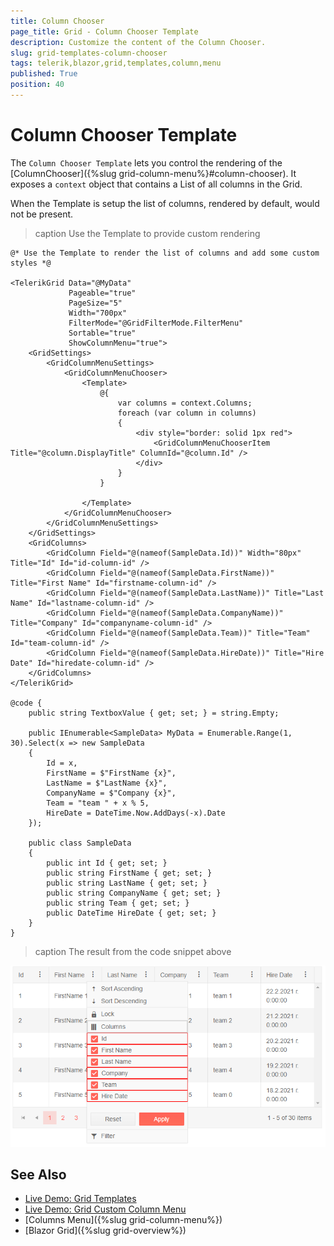 ```yaml
---
title: Column Chooser
page_title: Grid - Column Chooser Template
description: Customize the content of the Column Chooser.
slug: grid-templates-column-chooser
tags: telerik,blazor,grid,templates,column,menu
published: True
position: 40
---
```


# Column Chooser Template

The `Column Chooser Template` lets you control the rendering of the [ColumnChooser]({%slug grid-column-menu%}#column-chooser). It exposes a `context` object that contains a List of all columns in the Grid. 

When the Template is setup the list of columns, rendered by default, would not be present.

>caption Use the Template to provide custom rendering

````RAZOR
@* Use the Template to render the list of columns and add some custom styles *@ 

<TelerikGrid Data="@MyData"
             Pageable="true"
             PageSize="5"
             Width="700px"
             FilterMode="@GridFilterMode.FilterMenu"
             Sortable="true"
             ShowColumnMenu="true">
    <GridSettings>
        <GridColumnMenuSettings>
            <GridColumnMenuChooser>
                <Template>
                    @{
                        var columns = context.Columns;
                        foreach (var column in columns)
                        {
                            <div style="border: solid 1px red">
                                <GridColumnMenuChooserItem Title="@column.DisplayTitle" ColumnId="@column.Id" />
                            </div>
                        }
                    }

                </Template>
            </GridColumnMenuChooser>
        </GridColumnMenuSettings>
    </GridSettings>
    <GridColumns>
        <GridColumn Field="@(nameof(SampleData.Id))" Width="80px" Title="Id" Id="id-column-id" />
        <GridColumn Field="@(nameof(SampleData.FirstName))" Title="First Name" Id="firstname-column-id" />
        <GridColumn Field="@(nameof(SampleData.LastName))" Title="Last Name" Id="lastname-column-id" />
        <GridColumn Field="@(nameof(SampleData.CompanyName))" Title="Company" Id="companyname-column-id" />
        <GridColumn Field="@(nameof(SampleData.Team))" Title="Team" Id="team-column-id" />
        <GridColumn Field="@(nameof(SampleData.HireDate))" Title="Hire Date" Id="hiredate-column-id" />
    </GridColumns>
</TelerikGrid>

@code {
    public string TextboxValue { get; set; } = string.Empty;

    public IEnumerable<SampleData> MyData = Enumerable.Range(1, 30).Select(x => new SampleData
    {
        Id = x,
        FirstName = $"FirstName {x}",
        LastName = $"LastName {x}",
        CompanyName = $"Company {x}",
        Team = "team " + x % 5,
        HireDate = DateTime.Now.AddDays(-x).Date
    });

    public class SampleData
    {
        public int Id { get; set; }
        public string FirstName { get; set; }
        public string LastName { get; set; }
        public string CompanyName { get; set; }
        public string Team { get; set; }
        public DateTime HireDate { get; set; }
    }
}
````

>caption The result from the code snippet above

![templated column chooser example](images/templates-column-chooser-example.png)

## See Also

 * [Live Demo: Grid Templates](https://demos.telerik.com/blazor-ui/grid/templates)
 * [Live Demo: Grid Custom Column Menu](https://demos.telerik.com/blazor-ui/grid/custom-column-menu)
 * [Columns Menu]({%slug grid-column-menu%})
 * [Blazor Grid]({%slug grid-overview%})

